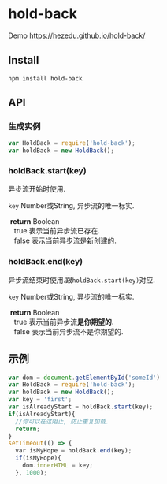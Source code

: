 # hold-back
Demo https://hezedu.github.io/hold-back/
## Install
`npm install hold-back`
## API
### 生成实例
```js
var HoldBack = require('hold-back');
var holdBack = new HoldBack();
```
### holdBack.start(key)
异步流开始时使用.

`key` Number或String, 异步流的唯一标实.

  **return** Boolean<br/>
    true 表示当前异步流已存在.<br/>
    false 表示当前异步流是新创建的.
    
### holdBack.end(key)
异步流结束时使用.跟`holdBack.start(key)`对应.

`key` Number或String, 异步流的唯一标实.

  **return** Boolean<br/>
    true 表示当前异步流**是你期望的**.<br/>
    false 表示当前异步流不是你期望的.

## 示例
```js
var dom = document.getElementById('someId')
var HoldBack = require('hold-back');
var holdBack = new HoldBack();
var key = 'first';
var isAlreadyStart = holdBack.start(key);
if(isAlreadyStart){
  //你可以在这阻止, 防止重复加载.
  return;
}
setTimeout(() => {
  var isMyHope = holdBack.end(key);
  if(isMyHope){
    dom.innerHTML = key;
  }, 1000);
```

